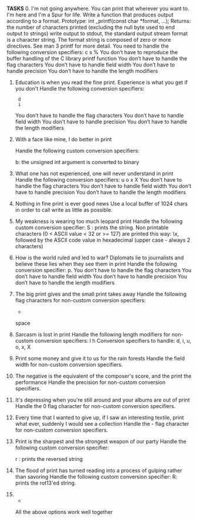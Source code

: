 **TASKS**
0. I'm not going anywhere. You can print that wherever you want to. I'm here and I'm a Spur for life.
	Write a function that produces output according to a format.
	Prototype: int _printf(const char *format, ...);
	Returns: the number of characters printed (excluding the null byte used to end output to strings)
	write output to stdout, the standard output stream
	format is a character string. The format string is composed of zero or more directives. See man 3 printf for more detail. You need to handle the following conversion specifiers:
		c
		s
		%
	You don’t have to reproduce the buffer handling of the C library printf function
	You don’t have to handle the flag characters
	You don’t have to handle field width
	You don’t have to handle precision
	You don’t have to handle the length modifiers

1. Education is when you read the fine print. Experience is what you get if you don't
	Handle the following conversion specifiers:

		d
		i
	You don’t have to handle the flag characters
	You don’t have to handle field width
	You don’t have to handle precision
	You don’t have to handle the length modifiers

2. With a face like mine, I do better in print

	Handle the following custom conversion specifiers:

	b: the unsigned int argument is converted to binary

3. What one has not experienced, one will never understand in print
	Handle the following conversion specifiers:
		u
		o
		x
		X
	You don’t have to handle the flag characters
	You don’t have to handle field width
	You don’t have to handle precision
	You don’t have to handle the length modifiers
4. Nothing in fine print is ever good news
	Use a local buffer of 1024 chars in order to call write as little as possible.

5. My weakness is wearing too much leopard print
	Handle the following custom conversion specifier:
		S : prints the string.
		Non printable characters (0 < ASCII value < 32 or >= 127) are printed this way: \x, followed by the ASCII code value in hexadecimal (upper case - always 2 characters)

6. How is the world ruled and led to war? Diplomats lie to journalists and believe these lies when they see them in print
	Handle the following conversion specifier: p.
		You don’t have to handle the flag characters
		You don’t have to handle field width
		You don’t have to handle precision
		You don’t have to handle the length modifiers
   
7. The big print gives and the small print takes away
	Handle the following flag characters for non-custom conversion specifiers:

	+
	space
   
8. Sarcasm is lost in print
	Handle the following length modifiers for non-custom conversion specifiers:
		l
		h
	Conversion specifiers to handle: d, i, u, o, x, X
   
9. Print some money and give it to us for the rain forests
	Handle the field width for non-custom conversion specifiers.


10. The negative is the equivalent of the composer's score, and the print the performance
	Handle the precision for non-custom conversion specifiers.
   
11. It's depressing when you're still around and your albums are out of print
	Handle the 0 flag character for non-custom conversion specifiers.
   
12. Every time that I wanted to give up, if I saw an interesting textile, print what ever, suddenly I would see a collection
	Handle the - flag character for non-custom conversion specifiers.
   
13. Print is the sharpest and the strongest weapon of our party
	Handle the following custom conversion specifier:

	r : prints the reversed string
   
14. The flood of print has turned reading into a process of gulping rather than savoring
	Handle the following custom conversion specifier:
	R: prints the rot13'ed string.
15. *
	All the above options work well together
